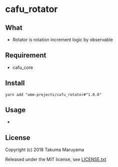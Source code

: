 # cafu_rotator

## What

* Rotator is rotation increment logic by observable 

## Requirement

* cafu_core

## Install

```shell
yarn add "umm-projects/cafu_rotator#^1.0.0"
```

## Usage

* 

## License

Copyright (c) 2018 Takuma Maruyama

Released under the MIT license, see [LICENSE.txt](LICENSE.txt)

